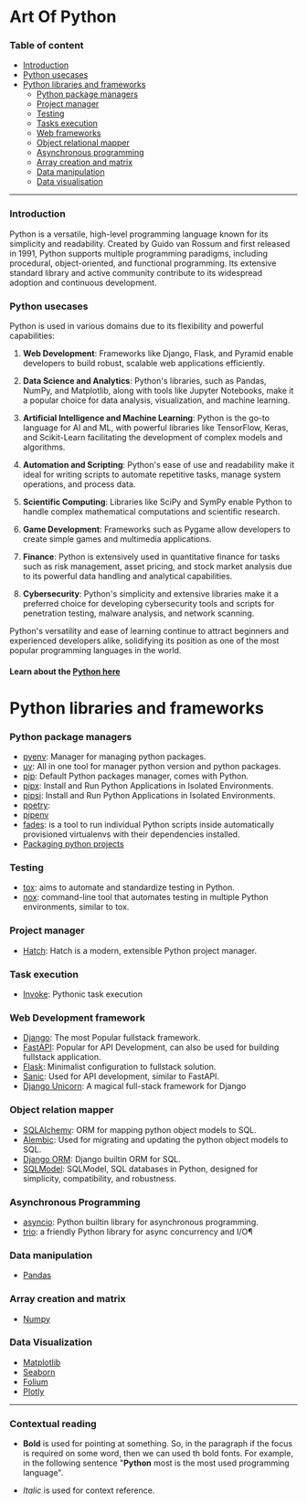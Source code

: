 # Art Of Python

### Table of content

- [Introduction](#introduction)
- [Python usecases](#python-usecases)
- [Python libraries and frameworks](#python-libraries-and-frameworks)
    - [Python package managers](#python-package-managers)
    - [Project manager](#project-manager)
    - [Testing](#testing)
    - [Tasks execution](#task-execution)
    - [Web frameworks](#web-development-framework)
    - [Object relational mapper](#object-relation-mapper)
    - [Asynchronous programming](#asynchronous-programming)
    - [Array creation and matrix](#array-creation-and-matrix)
    - [Data manipulation](#data-manipulation)
    - [Data visualisation](#data-visualization)
----------

### Introduction

Python is a versatile, high-level programming language known for its simplicity and readability. Created by Guido van Rossum and first released in 1991, Python supports multiple programming paradigms, including procedural, object-oriented, and functional programming. Its extensive standard library and active community contribute to its widespread adoption and continuous development.


### Python usecases
Python is used in various domains due to its flexibility and powerful capabilities:

1. **Web Development**: Frameworks like Django, Flask, and Pyramid enable developers to build robust, scalable web applications efficiently.

2. **Data Science and Analytics**: Python's libraries, such as Pandas, NumPy, and Matplotlib, along with tools like Jupyter Notebooks, make it a popular choice for data analysis, visualization, and machine learning.

3. **Artificial Intelligence and Machine Learning**: Python is the go-to language for AI and ML, with powerful libraries like TensorFlow, Keras, and Scikit-Learn facilitating the development of complex models and algorithms.

4. **Automation and Scripting**: Python's ease of use and readability make it ideal for writing scripts to automate repetitive tasks, manage system operations, and process data.

5. **Scientific Computing**: Libraries like SciPy and SymPy enable Python to handle complex mathematical computations and scientific research.

6. **Game Development**: Frameworks such as Pygame allow developers to create simple games and multimedia applications.

7. **Finance**: Python is extensively used in quantitative finance for tasks such as risk management, asset pricing, and stock market analysis due to its powerful data handling and analytical capabilities.

8. **Cybersecurity**: Python's simplicity and extensive libraries make it a preferred choice for developing cybersecurity tools and scripts for penetration testing, malware analysis, and network scanning.

Python's versatility and ease of learning continue to attract beginners and experienced developers alike, solidifying its position as one of the most popular programming languages in the world.


#### Learn about the [Python here](docs/ArtOfPython/README.md) 


# Python libraries and frameworks


### Python package managers

- [pyenv](https://github.com/pyenv/pyenv): Manager for managing python packages.
- [uv](https://docs.astral.sh/uv/): All in one tool for manager python version and python packages.
- [pip](https://docs.python.org/3/installing/index.html#work-with-multiple-versions-of-python-installed-in-parallel): Default Python packages manager, comes with Python.
- [pipx](https://github.com/pypa/pipx): Install and Run Python Applications in Isolated Environments.
- [pipsi](https://github.com/pypa/pipx): Install and Run Python Applications in Isolated Environments.
- [poetry](https://):
- [pipenv](https://)
- [fades](https://github.com/PyAr/fades): is a tool to run individual Python scripts inside automatically provisioned virtualenvs with their dependencies installed.
- [Packaging python projects](https://packaging.python.org/en/latest/tutorials/packaging-projects/)

### Testing

- [tox](https://tox.wiki/en/4.23.0/index.html): aims to automate and standardize testing in Python.
- [nox](https://nox.thea.codes/en/stable/): command-line tool that automates testing in multiple Python environments, similar to tox.    

### Project manager

- [Hatch](https://hatch.pypa.io/latest/): Hatch is a modern, extensible Python project manager.

### Task execution

- [Invoke](https://www.pyinvoke.org/): Pythonic task execution

### Web Development framework

- [Django](https://www.djangoproject.com/): The most Popular fullstack framework.
- [FastAPI](https://fastapi.tiangolo.com/): Popular for API Development, can also be used for building fullstack application.
- [Flask](https://flask.palletsprojects.com/en/3.0.x/): Minimalist configuration to fullstack solution.
- [Sanic](https://sanic.dev/en/): Used for API development, similar to FastAPI.
- [Django Unicorn](https://www.django-unicorn.com/): A magical full-stack framework for Django


### Object relation mapper

- [SQLAlchemy](https://www.sqlalchemy.org/): ORM for mapping python object models to SQL.
- [Alembic](https://alembic.sqlalchemy.org/en/latest/): Used for migrating and updating the python object models to SQL.
- [Django ORM](https://): Django builtin ORM for SQL.
- [SQLModel](https://sqlmodel.tiangolo.com/): SQLModel, SQL databases in Python, designed for simplicity, compatibility, and robustness.


### Asynchronous Programming

- [asyncio](https://docs.python.org/3/library/asyncio.html): Python builtin library for asynchronous programming.
- [trio](https://trio.readthedocs.io/en/stable/): a friendly Python library for async concurrency and I/O¶


### Data manipulation

- [Pandas](https://pandas.pydata.org/pandas-docs/stable/index.html)

### Array creation and matrix

- [Numpy](https://numpy.org/)

### Data Visualization

- [Matplotlib](https://matplotlib.org/)
- [Seaborn](https://seaborn.pydata.org/)
- [Folium](https://)
- [Plotly](https://)



----------

### Contextual reading

- **Bold** is used for pointing at something. So, in the paragraph if the focus is required on some word, then we can used th bold fonts. For example, in the following sentence "**Python** most is the most used programming language".

- *Italic* is used for context reference.